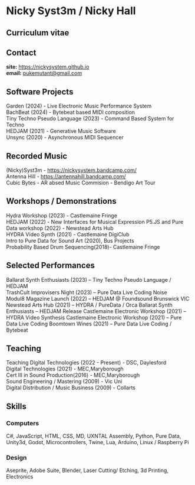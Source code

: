 # Nicky Syst3m / Nicky Hall

## Curriculum vitae

## Contact
**site:** https://nickysystem.github.io  
**email:** pukemutant@gmail.com

## Software Projects
Garden (2024) - Live Electronic Music Performance System  
BachBeat (2024) - Bytebeat based MIDI composition  
Tiny Techno Pseudo Language (2023) - Command Based System for Techno  
HEDJAM (2021) - Generative Music Software  
Unsync (2020) - Asynchronous MIDI Sequencer  

## Recorded Music
(Nicky)Syst3m - https://nickysystem.bandcamp.com/  
Antenna Hill - https://antennahill.bandcamp.com/  
Cubic Bytes -  AR absed Music Commision - Bendigo Art Tour  

## Workshops / Demonstrations
Hydra Workshop (2023) - Castlemaine Fringe  
HEDJAM (2022) - New Interfaces for Musical Expression 
P5.JS and Pure Data workshop (2022) - Newstead Arts Hub  
HYDRA Video Synth (2021) - Castlemaine DigiClub  
Intro to Pure Data for Sound Art (2020), Bus Projects  
Probability Based Drum Sequencing(2018)- Castlemaine Fringe  

## Selected Performances
Ballarat Synth Enthusiasts (2023) – Tiny Techno Pseudo Language / HEDJAM  
TrashCult Improvisers Night (2023) – Pure Data Live Coding Noise  
Modul8 Magazine Launch (2022) – HEDJAM @ Foundsound Brunswick VIC  
Newstead Arts Hub (2021) – HYDRA / PureData / Orca
Ballarat Synth Enthusiasts – HEDJAM Release
Castlemaine Electronic Workshop (2021) – HYDRA Video Synthesis
Castlemaine Electronic Workshop (2021) – Pure Data Live Coding
Boomtown Wines (2021) – Pure Data Live Coding / Bytebeat

## Teaching
Teaching
Digital Technologies (2022 - Present) - DSC, Daylesford  
Digital Technologies (2021) - MEC,Maryborough  
Cert III in Sound Production(2016) - MEC,Maryborough  
Sound Engineering / Mastering (2009) -  Vic Uni  
Digital Distribution / Music Business (2009) - Collarts

## Skills

### Computers
C#, JavaScript, HTML, CSS, MD, UXNTAL Assembly, Python, Pure Data, Unity3d, Godot, Microcontrollers, Twine, Lua, Arduino, Linux / Raspberry Pi  
### Design
Aseprite, Adobe Suite, Blender, Laser Cutting/ Etching, 3d Printing, Electronics
